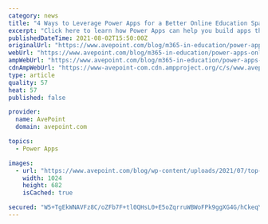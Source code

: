 ```yaml
---
category: news
title: "4 Ways to Leverage Power Apps for a Better Online Education Space"
excerpt: "Click here to learn how Power Apps can help you build apps that improve your organization’s processes and keep students more engaged."
publishedDateTime: 2021-08-02T15:50:00Z
originalUrl: "https://www.avepoint.com/blog/m365-in-education/power-apps-online-education/"
webUrl: "https://www.avepoint.com/blog/m365-in-education/power-apps-online-education/"
ampWebUrl: "https://www.avepoint.com/blog/m365-in-education/power-apps-online-education/?amp"
cdnAmpWebUrl: "https://www-avepoint-com.cdn.ampproject.org/c/s/www.avepoint.com/blog/m365-in-education/power-apps-online-education/?amp"
type: article
quality: 57
heat: 57
published: false

provider:
  name: AvePoint
  domain: avepoint.com

topics:
  - Power Apps

images:
  - url: "https://www.avepoint.com/blog/wp-content/uploads/2021/07/top-view-asian-ux-developer-and-ui-designer-brainstorming-about-app-picture-id1218511457.jpg"
    width: 1024
    height: 682
    isCached: true

secured: "W5+TgEkWNAVFz8C/oZFb7F+tl0QHsL0+E5oZqrruWBWoFPk9ggXG4G/hCkeqYhxrriHkJwa1bbCXPGdTq9HySYOl05gysg2XgtwKUStAZfpdAjN88KJyk1MWdb0ekY2QZPi2Qm1tyUND3nvJt4mWWXXo+r0QZwSz46PZagkuBfvkOVmNXrpXNv/sE83643CxxQOasJl5OpAjz+C6JPjN+gZg9fvasHATMSH8J1AsueosP+GDeVNqPBbtAZ+49YuWwmVZv1l/00h43CFLBp9hlqknbUDTm/XSdxQu8zI4+s8kvQBeKb5cQMvKMY8eIN9l+dGTSBilJy02t5eGrhre7CQJghKjJZEQbF9Vy4o2EVE=;5juOKgs/aFo6CnbgNMrKIw=="
---
```


